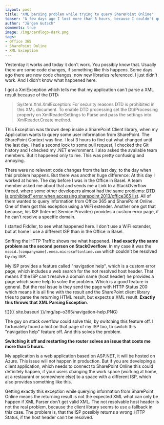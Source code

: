 ```yaml
--- 
layout: post
title: "XML parsing problem while trying to query SharePoint Online"
teaser: "A few days ago I lost more than 5 hours, because I couldn't query user information from SharePoint Online. The reason was a pretty awful problem caused by my ISP."
author: "Jürgen Gutsch"
comments: true
image: /img/cardlogo-dark.png
tags: 
- Office 365
- SharePoint Online
- XML Exception
---
```


Yesterday it works and today it don't work. You possibly know that. Usually there are some code changes, if something like this happens. Some days ago there are now code changes, now new libraries referenced. I just didn't work. And I didn't know what happened here. 

I got a XmlException which tells me that my application can't parse a XML result because of the DTD:

> System.Xml.XmlException: For security reasons DTD is prohibited in this XML document. To enable DTD processing set the DtdProcessing property on XmlReaderSettings to Parse and pass the settings into XmlReader.Create method.

This Exception was thrown deep inside a SharePoint Client library, when my Application wants to query some user information from SharePoint. The SharePoint Context was fine. I lost 3 hours to find out what changed until the last day. I had a second look to some pull request, I checked the Git history and I checked my .NET environment. I also asked the available team members. But it happened only to me. This was pretty confusing and annoying.

There were no relevant code changes from the last day, to the day when this problem happens. But there was another huge difference: At this day I worked at home. The day before I was in the Office in Basel. A team member asked me about that and sends me a Link to a StackOverflow thread, where some other developers almost had the same problems: [DTD is prohibited” error when accessing sharepoint 2013/office365 list](http://stackoverflow.com/questions/23443316/dtd-is-prohibited-error-when-accessing-sharepoint-2013-office365-list-but-not). All of them wanted to query information from Office 365 and SharePoint Online. One of them got this exception using a WiFi extender. Another one got that because, his ISP (Internet Service Provider) provides a custom error page, if he can't resolve a specific domain.

I started Fiddler, to see what happened here. I don't use a WiFi extender, but at home I use a different ISP than in the Office in Basel.

Sniffing the HTTP Traffic shows me what happened. **I had exactly the same problem as the second person on StackOverflow**. In my case it was the `msoid.[companyname].emea.microsoftonline.com` which couldn't be resolved by my ISP:

My ISP provides a feature called "navigation help", which is a custom error page, which includes a web search for the not resolved host header. That means if the ISP can't resolve a domain name (host header) he provides a page which some help to solve the problem. Which is a good feature in general. But the real issue is they send the page with HTTP Status 200 which means it is all fine with the result and the SharePoint client library tries to parse the returning HTML result, but expects a XML result. **Exactly this throws that XML Parsing Exception**.

![]({{ site.baseurl }}/img/isp-o365/navigation-help.PNG)

The guy on stack overflow could solve this, by switching this feature off. I fortunately found a hint on that page of my ISP too, to switch this "navigation help" feature off. And this solves the problem. 

**Switching it off and restarting the router solves an issue that costs me more than 5 hours.**

My application is a web application based on ASP.NET, it will be hosted on Azure. This issue will not happen in production. But if you are developing a client application, which needs to connect to SharePoint Online this could definitely happen, if your users changing the work space (working at home, at a restaurant or somewhere else) to a space with a different ISP, which also provides something like this.

Getting exactly this exception while querying information from SharePoint Online means the returning result is not the expected XML what can only be happen if XML Parser don't get valid XML. The not resolvable host header is not the real problem, because the client library seems to use a fallback in this case. The problem is, that the ISP possibly returns a wrong HTTP Status, if the host header can't be resolved. 